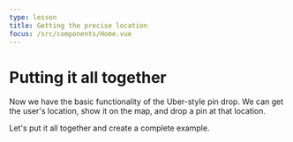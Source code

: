 ```yaml
---
type: lesson
title: Getting the precise location
focus: /src/components/Home.vue
---
```


# Putting it all together

Now we have the basic functionality of the Uber-style pin drop. We can get the user's location, show it on the map, and drop a pin at that location.

Let's put it all together and create a complete example.